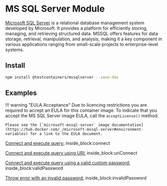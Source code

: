 # MS SQL Server Module

[Microsoft SQL Server](https://www.microsoft.com/en-us/sql-server) is a relational database management system developed by Microsoft. It provides a platform for efficiently storing, managing, and retrieving structured data. MSSQL offers features for data storage, retrieval, manipulation, and analysis, making it a key component in various applications ranging from small-scale projects to enterprise-level systems.

## Install

```bash
npm install @testcontainers/mssqlserver --save-dev
```

## Examples

!!! warning "EULA Acceptance"
Due to licencing restrictions you are required to accept an EULA for this container image. To indicate that you accept the MS SQL Server image EULA, call the `acceptLicense()` method.

    Please see the [`microsoft-mssql-server` image documentation](https://hub.docker.com/_/microsoft-mssql-server#environment-variables) for a link to the EULA document.

<!--codeinclude-->
[Connect and execute query:](../../packages/modules/mssqlserver/src/mssqlserver-container.test.ts) inside_block:connect
<!--/codeinclude-->

<!--codeinclude-->
[Connect and execute query using URI:](../../packages/modules/mssqlserver/src/mssqlserver-container.test.ts) inside_block:uriConnect
<!--/codeinclude-->

<!--codeinclude-->
[Connect and execute query using a valid custom password:](../../packages/modules/mssqlserver/src/mssqlserver-container.test.ts) inside_block:validPassword
<!--/codeinclude-->

<!--codeinclude-->
[Throw error with an invalid password:](../../packages/modules/mssqlserver/src/mssqlserver-container.test.ts) inside_block:invalidPassword
<!--/codeinclude-->
